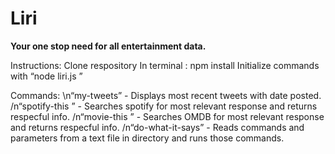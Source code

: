 <h1>Liri</h1>

<strong>Your one stop need for all entertainment data.</strong>

Instructions:
Clone respository
In terminal : npm install
Initialize commands with “node liri.js ”

Commands:
\n“my-tweets” - Displays most recent tweets with date posted.
/n“spotify-this <song-name>” - Searches spotify for most relevant response and returns respecful info.
/n“movie-this <movie-name>” - Searches OMDB for most relevant response and returns respecful info.
/n“do-what-it-says” - Reads commands and parameters from a text file in directory and runs those commands.

